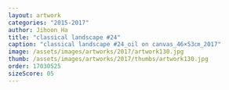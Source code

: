```yaml
---
layout: artwork
categories: "2015-2017"
author: Jihoon Ha
title: "classical landscape #24"
caption: "classical landscape #24_oil on canvas_46×53㎝_2017"
image: /assets/images/artworks/2017/artwork130.jpg
thumb: /assets/images/artworks/2017/thumbs/artwork130.jpg
order: 17030525
sizeScore: 05
---
```

